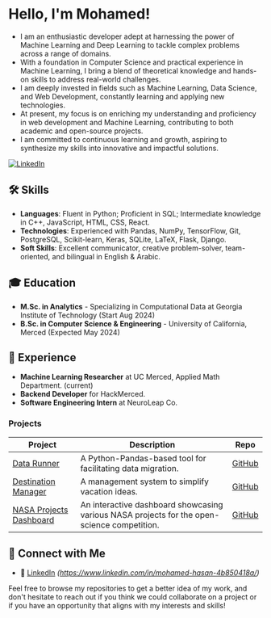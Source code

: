 # Hello, I'm Mohamed!

- I am an enthusiastic developer adept at harnessing the power of Machine Learning and Deep Learning to tackle complex problems across a range of domains.
- With a foundation in Computer Science and practical experience in Machine Learning, I bring a blend of theoretical knowledge and hands-on skills to address real-world challenges.
- I am deeply invested in fields such as Machine Learning, Data Science, and Web Development, constantly learning and applying new technologies.
- At present, my focus is on enriching my understanding and proficiency in web development and Machine Learning, contributing to both academic and open-source projects.
- I am committed to continuous learning and growth, aspiring to synthesize my skills into innovative and impactful solutions.

[![LinkedIn](https://img.shields.io/badge/LinkedIn-Profile-blue)](https://www.linkedin.com/in/mohamed-hasan-4b850418a/)

## 🛠 Skills
- **Languages**: Fluent in Python; Proficient in SQL; Intermediate knowledge in C++, JavaScript, HTML, CSS, React.
- **Technologies**: Experienced with Pandas, NumPy, TensorFlow, Git, PostgreSQL, Scikit-learn, Keras, SQLite, LaTeX, Flask, Django.
- **Soft Skills**: Excellent communicator, creative problem-solver, team-oriented, and bilingual in English & Arabic.

## 🎓 Education

- **M.Sc. in Analytics** - Specializing in Computational Data at Georgia Institute of Technology (Start Aug 2024)
- **B.Sc. in Computer Science & Engineering** - University of California, Merced (Expected May 2024)

## 💼 Experience

- **Machine Learning Researcher** at UC Merced, Applied Math Department. (current)
- **Backend Developer** for HackMerced.
- **Software Engineering Intern** at NeuroLeap Co.

### Projects

| Project                          | Description                                                              | Repo              |
| -------------------------------- | ------------------------------------------------------------------------ | ----------------- |
| [Data Runner](#https://github.com/mustachemo/data-runner)                    | A Python-Pandas-based tool for facilitating data migration.            | [GitHub](https://github.com/mustachemo/data-runner)       |
| [Destination Manager](https://github.com/mustachemo/destination-manager)        |  A management system to simplify vacation ideas.           | [GitHub](https://github.com/mustachemo/destination-manager)       |
| [NASA Projects Dashboard](https://github.com/mustachemo/NASA-projects-dashboard)              | An interactive dashboard showcasing various NASA projects for the open-science competition.                   | [GitHub](https://github.com/mustachemo/NASA-projects-dashboard)       |


## 🤝 Connect with Me

- 💼 [LinkedIn](#) _(https://www.linkedin.com/in/mohamed-hasan-4b850418a/)_

Feel free to browse my repositories to get a better idea of my work, and don't hesitate to reach out if you think we could collaborate on a project or if you have an opportunity that aligns with my interests and skills!
